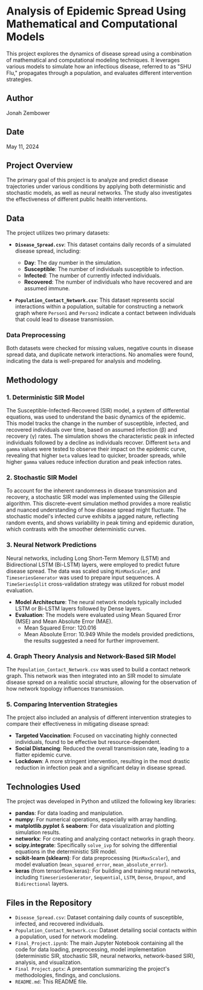 # Analysis of Epidemic Spread Using Mathematical and Computational Models

This project explores the dynamics of disease spread using a combination of mathematical and computational modeling techniques. It leverages various models to simulate how an infectious disease, referred to as "SHU Flu," propagates through a population, and evaluates different intervention strategies.

## Author

Jonah Zembower

## Date

May 11, 2024

## Project Overview

The primary goal of this project is to analyze and predict disease trajectories under various conditions by applying both deterministic and stochastic models, as well as neural networks. The study also investigates the effectiveness of different public health interventions.

## Data

The project utilizes two primary datasets:

* **`Disease_Spread.csv`**: This dataset contains daily records of a simulated disease spread, including:
    * **Day**: The day number in the simulation.
    * **Susceptible**: The number of individuals susceptible to infection.
    * **Infected**: The number of currently infected individuals.
    * **Recovered**: The number of individuals who have recovered and are assumed immune.

* **`Population_Contact_Network.csv`**: This dataset represents social interactions within a population, suitable for constructing a network graph where `Person1` and `Person2` indicate a contact between individuals that could lead to disease transmission.

### Data Preprocessing

Both datasets were checked for missing values, negative counts in disease spread data, and duplicate network interactions. No anomalies were found, indicating the data is well-prepared for analysis and modeling.

## Methodology

### 1. Deterministic SIR Model

The Susceptible-Infected-Recovered (SIR) model, a system of differential equations, was used to understand the basic dynamics of the epidemic. This model tracks the change in the number of susceptible, infected, and recovered individuals over time, based on assumed infection (β) and recovery (γ) rates. The simulation shows the characteristic peak in infected individuals followed by a decline as individuals recover. Different `beta` and `gamma` values were tested to observe their impact on the epidemic curve, revealing that higher `beta` values lead to quicker, broader spreads, while higher `gamma` values reduce infection duration and peak infection rates.

### 2. Stochastic SIR Model

To account for the inherent randomness in disease transmission and recovery, a stochastic SIR model was implemented using the Gillespie algorithm. This discrete-event simulation method provides a more realistic and nuanced understanding of how disease spread might fluctuate. The stochastic model's infected curve exhibits a jagged nature, reflecting random events, and shows variability in peak timing and epidemic duration, which contrasts with the smoother deterministic curves.

### 3. Neural Network Predictions

Neural networks, including Long Short-Term Memory (LSTM) and Bidirectional LSTM (Bi-LSTM) layers, were employed to predict future disease spread. The data was scaled using `MinMaxScaler`, and `TimeseriesGenerator` was used to prepare input sequences. A `TimeSeriesSplit` cross-validation strategy was utilized for robust model evaluation.

* **Model Architecture**: The neural network models typically included LSTM or Bi-LSTM layers followed by Dense layers.
* **Evaluation**: The models were evaluated using Mean Squared Error (MSE) and Mean Absolute Error (MAE).
    * Mean Squared Error: 120.016
    * Mean Absolute Error: 10.949
    While the models provided predictions, the results suggested a need for further improvement.

### 4. Graph Theory Analysis and Network-Based SIR Model

The `Population_Contact_Network.csv` was used to build a contact network graph. This network was then integrated into an SIR model to simulate disease spread on a realistic social structure, allowing for the observation of how network topology influences transmission.

### 5. Comparing Intervention Strategies

The project also included an analysis of different intervention strategies to compare their effectiveness in mitigating disease spread:

* **Targeted Vaccination**: Focused on vaccinating highly connected individuals, found to be effective but resource-dependent.
* **Social Distancing**: Reduced the overall transmission rate, leading to a flatter epidemic curve.
* **Lockdown**: A more stringent intervention, resulting in the most drastic reduction in infection peak and a significant delay in disease spread.

## Technologies Used

The project was developed in Python and utilized the following key libraries:

* **pandas**: For data loading and manipulation.
* **numpy**: For numerical operations, especially with array handling.
* **matplotlib.pyplot** & **seaborn**: For data visualization and plotting simulation results.
* **networkx**: For creating and analyzing contact networks in graph theory.
* **scipy.integrate**: Specifically `solve_ivp` for solving the differential equations in the deterministic SIR model.
* **scikit-learn (sklearn)**: For data preprocessing (`MinMaxScaler`), and model evaluation (`mean_squared_error`, `mean_absolute_error`).
* **keras** (from tensorflow.keras): For building and training neural networks, including `TimeseriesGenerator`, `Sequential`, `LSTM`, `Dense`, `Dropout`, and `Bidirectional` layers.

## Files in the Repository

* `Disease_Spread.csv`: Dataset containing daily counts of susceptible, infected, and recovered individuals.
* `Population_Contact_Network.csv`: Dataset detailing social contacts within a population, used for network modeling.
* `Final_Project.ipynb`: The main Jupyter Notebook containing all the code for data loading, preprocessing, model implementation (deterministic SIR, stochastic SIR, neural networks, network-based SIR), analysis, and visualization.
* `Final Project.pptx`: A presentation summarizing the project's methodologies, findings, and conclusions.
* `README.md`: This README file.
